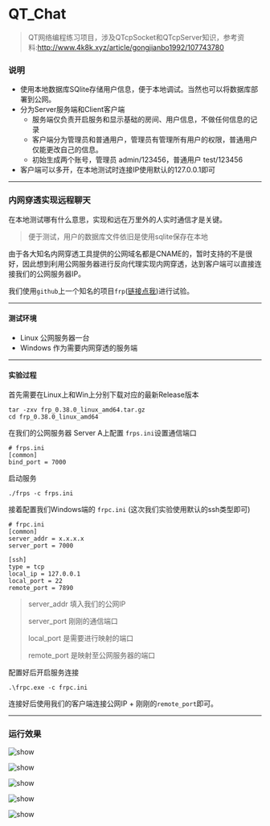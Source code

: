 # QT_Chat
> QT网络编程练习项目，涉及QTcpSocket和QTcpServer知识，参考资料:http://www.4k8k.xyz/article/gongjianbo1992/107743780

### 说明

- 使用本地数据库SQlite存储用户信息，便于本地调试。当然也可以将数据库部署到公网。
- 分为Server服务端和Client客户端
  - 服务端仅负责开启服务和显示基础的房间、用户信息，不做任何信息的记录
  - 客户端分为管理员和普通用户，管理员有管理所有用户的权限，普通用户仅能更改自己的信息。
  - 初始生成两个账号，管理员 admin/123456，普通用户 test/123456
- 客户端可以多开，在本地测试时连接IP使用默认的127.0.0.1即可

---

### 内网穿透实现远程聊天

在本地测试哪有什么意思，实现和远在万里外的人实时通信才是关键。

> 便于测试，用户的数据库文件依旧是使用sqlite保存在本地

由于各大知名内网穿透工具提供的公网域名都是CNAME的，暂时支持的不是很好，因此想到利用公网服务器进行反向代理实现内网穿透，达到客户端可以直接连接我们的公网服务器IP。

我们使用`github`上一个知名的项目`frp`([链接点我](https://github.com/fatedier/frp))进行试验。

---

#### 测试环境

- Linux 公网服务器一台
- Windows 作为需要内网穿透的服务端

---

#### 实验过程

首先需要在Linux上和Win上分别下载对应的最新Release版本

```
tar -zxv frp_0.38.0_linux_amd64.tar.gz
cd frp_0.38.0_linux_amd64
```

在我们的公网服务器 Server A上配置 `frps.ini`设置通信端口

```
# frps.ini
[common]
bind_port = 7000
```

启动服务

```
./frps -c frps.ini
```

接着配置我们Windows端的 `frpc.ini` (这次我们实验使用默认的ssh类型即可)

```
# frpc.ini
[common]
server_addr = x.x.x.x
server_port = 7000

[ssh]
type = tcp
local_ip = 127.0.0.1
local_port = 22
remote_port = 7890
```

> server_addr 填入我们的公网IP
>
> server_port 刚刚的通信端口
>
> local_port 是需要进行映射的端口
>
> remote_port 是映射至公网服务器的端口

配置好后开启服务连接

```
.\frpc.exe -c frpc.ini
```

连接好后使用我们的客户端连接公网IP + 刚刚的`remote_port`即可。

---

### 运行效果

![show](show.png)

![show](show2.png)

![show](show3.png)

![show](show4.png)

![show](show5.png)

